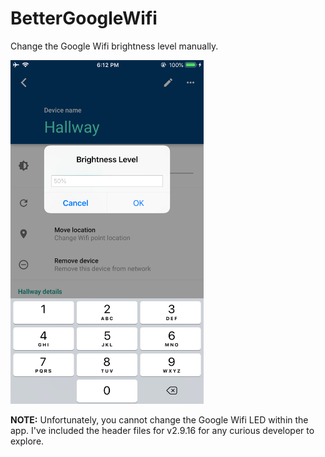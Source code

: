 # BetterGoogleWifi
Change the Google Wifi brightness level manually.

<img src= "https://raw.githubusercontent.com/LemaMichael/BetterGoogleWifi/master/Assets/demo.PNG" height= 550>


**NOTE:** Unfortunately, you cannot change the Google Wifi LED within the app. I've included the header files for v2.9.16 for any curious developer to explore.

